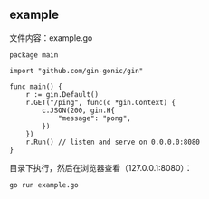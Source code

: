 ## example

文件内容：example.go

```
package main

import "github.com/gin-gonic/gin"

func main() {
    r := gin.Default()
    r.GET("/ping", func(c *gin.Context) {
        c.JSON(200, gin.H{
            "message": "pong",
        })
    })
    r.Run() // listen and serve on 0.0.0.0:8080
}
```

目录下执行，然后在浏览器查看（127.0.0.1:8080）：

```
go run example.go
```



